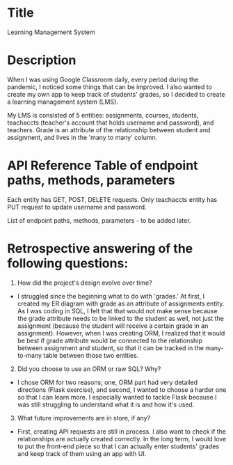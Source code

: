 # Title

Learning Management System

# Description

When I was using Google Classroom daily, every period during the pandemic, I noticed some things that can be improved. I also wanted to create my own app to keep track of students' grades, so I decided to create a learning management system (LMS).

My LMS is consisted of 5 entities: assignments, courses, students, teachaccts (teacher's account that holds username and password), and teachers. Grade is an attribute of the relationship between student and assignment, and lives in the 'many to many' column.

# API Reference Table of endpoint paths, methods, parameters

Each entity has GET, POST, DELETE requests. Only teachaccts entity has PUT request to update username and password.

List of endpoint paths, methods, parameters - to be added later.


# Retrospective answering of the following questions:

1. How did the project's design evolve over time?
- I struggled since the beginning what to do with 'grades.' At first, I created my ER diagram with grade as an attribute of assignments entity. As I was coding in SQL, I felt that that would not make sense because the grade attribute needs to be linked to the student as well, not just the assignment (because the student will receive a certain grade in an assignment). However, when I was creating ORM, I realized that it would be best if grade attribute would be connected to the relationship between assignment and student, so that it can be tracked in the many-to-many table between those two entities.

2. Did you choose to use an ORM or raw SQL? Why?
- I chose ORM for two reasons; one, ORM part had very detailed directions (Flask exercise), and second, I wanted to choose a harder one so that I can learn more. I especially wanted to tackle Flask because I was still struggling to understand what it is and how it's used.

3. What future improvements are in store, if any?
- First, creating API requests are still in process. I also want to check if the relationships are actually created correctly. In the long term, I would love to put the front-end piece so that I can actually enter students' grades and keep track of them using an app with UI.